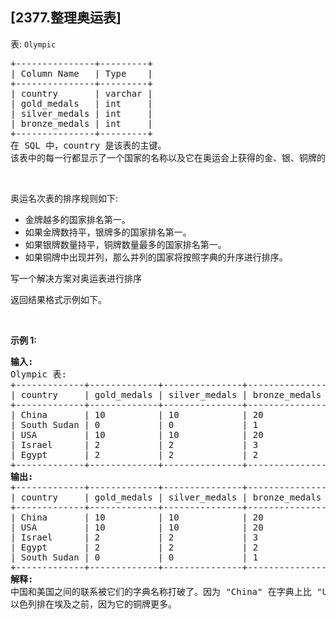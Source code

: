 ## [2377.整理奥运表]
<p>表: <code>Olympic</code></p>

<pre>
+---------------+---------+
| Column Name   | Type    |
+---------------+---------+
| country       | varchar |
| gold_medals   | int     |
| silver_medals | int     |
| bronze_medals | int     |
+---------------+---------+
在 SQL 中，country 是该表的主键。
该表中的每一行都显示了一个国家的名称以及它在奥运会上获得的金、银、铜牌的数量。
</pre>

<p>&nbsp;</p>

<p>奥运名次表的排序规则如下:</p>

<ul>
	<li>金牌越多的国家排名第一。</li>
	<li>如果金牌数持平，银牌多的国家排名第一。</li>
	<li>如果银牌数量持平，铜牌数量最多的国家排名第一。</li>
	<li>如果铜牌中出现并列，那么并列的国家将按照字典的升序进行排序。</li>
</ul>

<p>写一个解决方案对奥运表进行排序</p>

<p>返回结果格式示例如下。</p>

<p>&nbsp;</p>

<p><strong>示例 1:</strong></p>

<pre>
<strong>输入:</strong> 
Olympic 表:
+-------------+-------------+---------------+---------------+
| country     | gold_medals | silver_medals | bronze_medals |
+-------------+-------------+---------------+---------------+
| China       | 10          | 10            | 20            |
| South Sudan | 0           | 0             | 1             |
| USA         | 10          | 10            | 20            |
| Israel      | 2           | 2             | 3             |
| Egypt       | 2           | 2             | 2             |
+-------------+-------------+---------------+---------------+
<strong>输出:</strong> 
+-------------+-------------+---------------+---------------+
| country     | gold_medals | silver_medals | bronze_medals |
+-------------+-------------+---------------+---------------+
| China       | 10          | 10            | 20            |
| USA         | 10          | 10            | 20            |
| Israel      | 2           | 2             | 3             |
| Egypt       | 2           | 2             | 2             |
| South Sudan | 0           | 0             | 1             |
+-------------+-------------+---------------+---------------+
<strong>解释:</strong> 
中国和美国之间的联系被它们的字典名称打破了。因为 "China" 在字典上比 "USA" 小，所以它排在第一位。
以色列排在埃及之前，因为它的铜牌更多。</pre>
